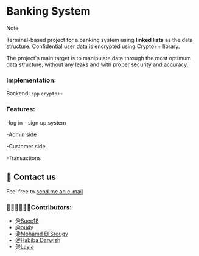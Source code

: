 # Banking System

> [!NOTE]
> 
> Terminal-based project for a banking system using  __linked lists__ as the data structure. Confidential user data is encrypted using Crypto++ library.
> 
> The project's main target is to manipulate data through the most optimum data structure, without any leaks and with proper security and accuracy.
> 
> ### Implementation:
> 
> Backend: `cpp` `crypto++`
>
> 
> ### Features:
>
> -log in - sign up system
> 
> -Admin side
> 
> -Customer side
> 
> -Transactions


## 📨 Contact us

Feel free to [send me an e-mail](mailto:salmaaasherif22@gmail.com?subject=GitHub%3A%20DS%20Banking%20system%20project)


### 👩🏼‍💻🧑🏻‍💻Contributors: 
-  [@Suee18](https://github.com/Suee18)  
-  [@ou4y](https://github.com/Ou4y)   
-  [@Mohamd El Srougy](https://github.com/mohamedelsrougy)    
-  [@Habiba Darwish](https://github.com/habiba-darwish)   
-  [@Layla](https://github.com/laylaa7)    
